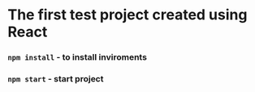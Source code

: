 # The first test project created using React
### `npm install` - to install inviroments 
### `npm start` - start project